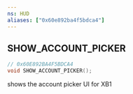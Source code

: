 ```yaml
---
ns: HUD
aliases: ["0x60e892ba4f5bdca4"]
---
```

## SHOW_ACCOUNT_PICKER

```c
// 0x60E892BA4F5BDCA4
void SHOW_ACCOUNT_PICKER();
```

shows the account picker UI for XB1

